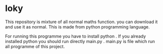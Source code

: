 # loky

This repository is mixture of all normal maths function.
you can download it and use it as normal.
This is made from python programming language. 

For running this programme you have to install python .
If you already installed python you should run directly main.py .
main.py is file which run all programme of this project. 
